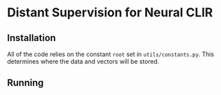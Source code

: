 #  Distant Supervision for Neural CLIR

## Installation

All of the code relies on the constant `root` set in `utils/constants.py`. This determines where the data and vectors will be stored.

## Running
